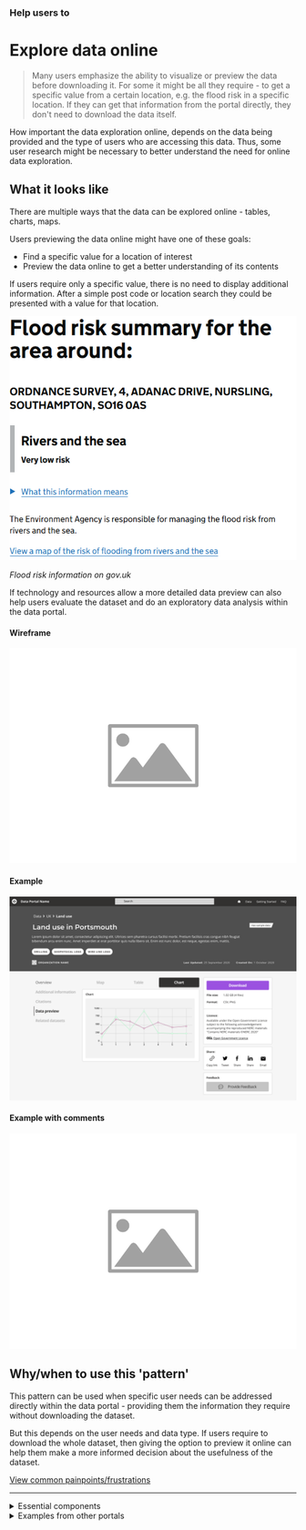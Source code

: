 ### Help users to
# Explore data online

> Many users emphasize the ability to visualize or preview the data before downloading it. For some it might be all they require - to get a specific value from a certain location, e.g. the flood risk in a specific location. If they can get that information from the portal directly, they don't need to download the data itself.

How important the data exploration online, depends on the data being provided and the type of users who are accessing this data. Thus, some user research might be necessary to better understand the need for online data exploration.

## What it looks like

There are multiple ways that the data can be explored online - tables, charts, maps.

Users previewing the data online might have one of these goals:
* Find a specific value for a location of interest
* Preview the data online to get a better understanding of its contents

If users require only a specific value, there is no need to display additional information. After a simple post code or location search they could be presented with a value for that location.

<div class="image-container">

![Google results](../../_media/stage-4-explore/preview-example-1.png)

*Flood risk information on gov.uk*

</div>

If technology and resources allow a more detailed data preview can also help users evaluate the dataset and do an exploratory data analysis within the data portal.

<!-- tabs:start -->

#### **Wireframe**

![Explore - Home](../../_media/placeholder-image.png)

#### **Example**

![Explore - Home](../../_media/stage-4-explore/preview-wireframe.png)

#### **Example with comments**

![Explore - Home](../../_media/placeholder-image.png)

<!-- tabs:end -->

## Why/when to use this 'pattern'

This pattern can be used when specific user needs can be addressed directly within the data portal - providing them the information they require without downloading the dataset.

But this depends on the user needs and data type. If users require to download the whole dataset, then giving the option to preview it online can help them make a more informed decision about the usefulness of the dataset.

<p class="link1"><a href="#/main-content/introduction?id=_4-explore-data-records" >View common painpoints/frustrations</a></p>

---

<!-- Additional information can be presented in dropdown menus -->

<details>
<summary>Essential components</summary>
<br>
[Brief description and a list of the most relevant components/information for this task]

Below is a checklist of components/information that are relevant for this task.

These components can be arranged in many ways, but the ones with highest relevance should be the most visible/accessible.

?> 1 - high relevance, 2 - medium relevance, 3 - low relevance

<!-- Table of component start -->

| Component         | Description                                                            | Relevance |
|-------------------|------------------------------------------------------------------------|:---------:|
| Location          | Coordinates or the postcode of the location                            |     2     |
| Value of interest | Value of interest for that specific location                           |     2     |
| Table preview     | Online preview of CSV data                                             |     3     |
| Graph preview     | Bar charts visualizing the data                                        |     3     |
| Map preview       | Map with markers showing the values at specific locations or a heatmap |     3     |

</details>

<details>
<summary>Examples from other portals</summary>
<br>

